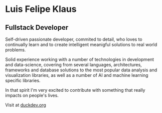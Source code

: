 # Luis Felipe Klaus
## Fullstack Developer

Self-driven passionate developer, commited to detail, who loves to continually learn and to create intelligent meanigful solutions to real world problems. 

Solid experience working with a number of technologies in development and data-science, covering from several languages, architectures, frameworks and database solutions to the most popular data analysis and visualization libraries, as well as a number of AI and machine learning specific libraries. 

In that spirit I'm very excited to contribute with something that really impacts on people's lives.


Visit at [duckdev.org](http://www.duckdev.org)

